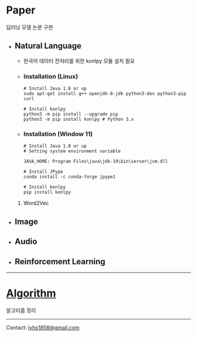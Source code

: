# Paper
딥러닝 모델 논문 구현

- ## Natural Language

  - 한국어 데이터 전처리를 위한 konlpy 모듈 설치 필요
  
  - ### Installation (Linux)
    ```shell
    # Install Java 1.8 or up
    sudo apt-get install g++ openjdk-8-jdk python3-dev python3-pip curl

    # Install konlpy
    python3 -m pip install --upgrade pip
    python3 -m pip install konlpy # Python 3.x

    ```
  
  - ### Installation (Window 11)
    ```shell
    # Install Java 1.8 or up
    # Setting system environment variable

    JAVA_HOME: Program Files\java\jdk-19\bin\server\jvm.dll

    # Install JPype
    conda install -c conda-forge jpype1

    # Install konlpy
    pip install konlpy
    ```

  1. Word2Vec
  
- ## Image

- ## Audio

- ## Reinforcement Learning

---

# [Algorithm](./Algorithm)

알고리즘 정리

---
Contact: <iyhs1858@gmail.com>
